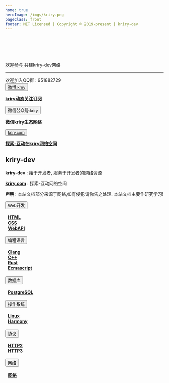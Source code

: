 ```yaml
---
home: true
heroImage: /imgs/kriry.png
pageClass: front
footer: MIT Licensed | Copyright © 2019-present | kriry-dev
---
```


<div style="margin-top: 6rem;"></div>

<div id="news"><a href="https://github.com/kriry/kriry-dev" target="_black">欢迎参与 </a>共建kriry-dev网络</div><hr>

<div id="news">欢迎加入QQ群 : 951882729</div>

<div class="features">
  <div class="feature">
    <button class="topic"><a href="https://weibo.com/kriry?is_all=1" >微博:kriry</a></button>
    <p><a href="https://weibo.com/kriry?is_all=1" ><strong>kriry动态关注订阅</strong></a></p>
  </div>
  <div class="feature">
    <button class="topic"><a>微信公众号:kriry</a></button>
    <p><a><strong>微信kriry生态网络</strong></a></p>
  </div>
  <div class="feature">
    <button class="topic"><a href="http://kriry.com" target="_black">kriry.com</a></button>
    <p><a href="http://kriry.com" target="_black"><strong>探索-互动在kriry网络空间</strong></a></p>
  </div>
</div>

## kriry-dev

<div>
<strong>kriry-dev</strong> : 始于开发者, 服务于开发者的网络资源

<a href="http://kriry.com" target="_black"><strong>kriry.com</strong></a> :  探索-互动网络空间

<strong>声明 </strong>: 本站文档部分来源于网络,如有侵犯请你告之处理. 本站文档主要作研究学习!

</div>

<div class="features">
  <div class="feature">
    <button class="qzone">Web开发</button><br>&nbsp;<br>&nbsp;
    <a href="/web/html/" ><strong>HTML</strong></a><br>&nbsp;
    <a href="/web/css/" ><strong>CSS</strong></a><br>&nbsp;
    <a href="/web/webapi/" ><strong>WebAPI</strong></a><br>&nbsp;
  </div>
  <div class="feature">
    <button class="qzone">编程语言</button><br>&nbsp;<br>&nbsp;
    <a href="/langs/clang/" ><strong>Clang</strong></a><br>&nbsp;
    <a href="/langs/cpp/" ><strong>C++</strong></a><br>&nbsp;
    <a href="/langs/rust/" ><strong>Rust</strong></a><br>&nbsp;
    <a href="/langs/ecmascript/" ><strong>Ecmascript</strong></a><br>&nbsp;
  </div>
  <div class="feature">
    <button class="qzone">数据库</button><br>&nbsp;<br>&nbsp;
    <a href="/dba/postgresql/"><strong>PostgreSQL</strong></a><br>&nbsp;
  </div>

  <div class="feature">
    <button class="qzone">操作系统</button><br>&nbsp;<br>&nbsp;
    <a href="/os/linux/"><strong>Linux</strong></a><br>&nbsp;
    <a href="/os/harmony/"><strong>Harmony</strong></a><br>&nbsp;
  </div>
  <div class="feature">
    <button class="qzone">协议</button><br>&nbsp;<br>&nbsp;
    <a href="/protocol/http2/"><strong>HTTP2</strong></a><br>&nbsp;
    <a href="/protocol/http3/"><strong>HTTP3</strong></a><br>&nbsp;
  </div>
  <div class="feature">
    <button class="qzone">网络</button><br>&nbsp;<br>&nbsp;
    <a href="/www/"><strong>网络</strong></a><br>&nbsp;
  </div>
</div>
<br>
